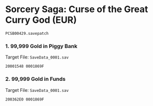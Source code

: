 #  Sorcery Saga: Curse of the Great Curry God (EUR)

`PCSB00429.savepatch`

### 1. 99,999 Gold in Piggy Bank

Target File: `SaveData_0001.sav`

```
20001548 0001869F
```

### 2. 99,999 Gold in Funds

Target File: `SaveData_0001.sav`

```
200362E0 0001869F
```

